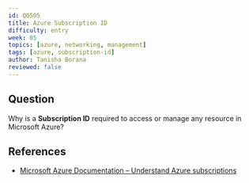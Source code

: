```yaml
---
id: Q0505
title: Azure Subscription ID
difficulty: entry
week: 05
topics: [azure, networking, management]
tags: [azure, subscription-id]
author: Tanisha Borana
reviewed: false
---
```


## Question
Why is a **Subscription ID** required to access or manage any resource in Microsoft Azure?

## References
- [Microsoft Azure Documentation – Understand Azure subscriptions](https://learn.microsoft.com/en-us/azure/cost-management-billing/manage/subscription)

